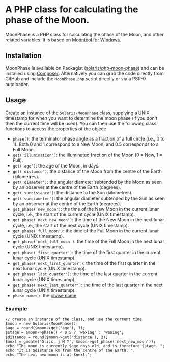 # A PHP class for calculating the phase of the Moon.

MoonPhase is a PHP class for calculating the phase of the Moon, and other related variables. It is based on [Moontool for Windows](http://www.fourmilab.ch/moontoolw/).

## Installation

MoonPhase is available on Packagist ([solaris/php-moon-phase](http://packagist.org/packages/solaris/php-moon-phase))
and can be installed using [Composer](http://getcomposer.org/). Alternatively you can grab the code directly from GitHub and include the `MoonPhase.php` script directly or via a PSR-0 autoloader.

## Usage

Create an instance of the `Solaris\MoonPhase` class, supplying a UNIX timestamp for when you want to determine the moon phase (if you don't then the current time will be used). You can then use the following class functions to access the properties of the object:

 - `phase()`: the terminator phase angle as a fraction of a full circle (i.e., 0 to 1). Both 0 and 1 correspond to a New Moon, and 0.5 corresponds to a Full Moon.
 - `get('illumination')`: the illuminated fraction of the Moon (0 = New, 1 = Full).
 - `get('age')`: the age of the Moon, in days.
 - `get('distance')`: the distance of the Moon from the centre of the Earth (kilometres).
 - `get('diameter')`: the angular diameter subtended by the Moon as seen by an observer at the centre of the Earth (degrees).
 - `get('sundistance')`: the distance to the Sun (kilometres).
 - `get('sundiameter')`: the angular diameter subtended by the Sun as seen by an observer at the centre of the Earth (degrees).
 - `get_phase('new_moon')`: the time of the New Moon in the current lunar cycle, i.e., the start of the current cycle (UNIX timestamp).
 - `get_phase('next_new_moon')`: the time of the New Moon in the next lunar cycle, i.e., the start of the next cycle (UNIX timestamp).
 - `get_phase('full_moon')`: the time of the Full Moon in the current lunar cycle (UNIX timestamp).
 - `get_phase('next_full_moon')`: the time of the Full Moon in the next lunar cycle (UNIX timestamp).
 - `get_phase('first_quarter')`: the time of the first quarter in the current lunar cycle (UNIX timestamp).
 - `get_phase('next_first_quarter')`: the time of the first quarter in the next lunar cycle (UNIX timestamp).
 - `get_phase('last_quarter')`: the time of the last quarter in the current lunar cycle (UNIX timestamp).
 - `get_phase('next_last_quarter')`: the time of the last quarter in the next lunar cycle (UNIX timestamp).
 - `phase_name()`: the [phase name](http://aa.usno.navy.mil/faq/docs/moon_phases.php).

### Example

	// create an instance of the class, and use the current time
	$moon = new Solaris\MoonPhase();
	$age = round($moon->get('age'), 1);
	$stage = $moon->phase() < 0.5 ? 'waxing' : 'waning';
	$distance = round($moon->get('distance'), 2);
	$next = gmdate('G:i:s, j M Y', $moon->get_phase('next_new_moon'));
	echo "The moon is currently $age days old, and is therefore $stage. ";
	echo "It is $distance km from the centre of the Earth. ";
	echo "The next new moon is at $next.";
